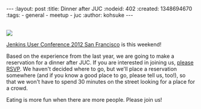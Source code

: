 --- :layout: post :title: Dinner after JUC :nodeid: 402 :created: 1348694670 :tags: - general - meetup - juc :author: kohsuke ---

[  
![](http://upload.wikimedia.org/wikipedia/commons/thumb/4/4c/Neon_sign_Eat.jpg/160px-Neon_sign_Eat.jpg)  
](http://en.wikipedia.org/wiki/Neon_sign)

[Jenkins User Conference 2012 San Francisco](http://www.cloudbees.com/jenkins-user-conference-2012-san-francisco.cb) is this weekend!

Based on the experience from the last year, we are going to make a reservation for a dinner after JUC. If you are interested in joining us, [please RSVP](http://www.meetup.com/jenkinsmeetup/events/84235932/). We haven't decided where to go, but we'll place a reservation somewhere (and if you know a good place to go, please tell us, too!), so that we won't have to spend 30 minutes on the street looking for a place for a crowd.

Eating is more fun when there are more people. Please join us!
